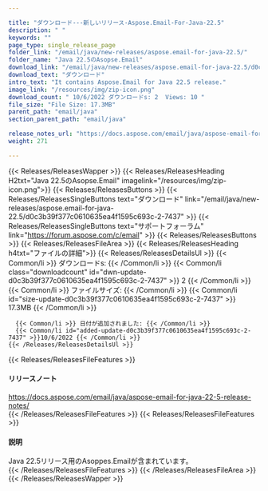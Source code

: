 ```yaml
---

title: "ダウンロード---新しいリリース-Aspose.Email-For-Java-22.5"
description: " "
keywords: ""
page_type: single_release_page
folder_link: "/email/java/new-releases/aspose.email-for-java-22.5/"
folder_name: "Java 22.5のAsopse.Email"
download_link: "/email/java/new-releases/aspose.email-for-java-22.5/d0c3b39f377c0610635ea4f1595c693c-2-7437"
download_text: "ダウンロード"
intro_text: "It contains Aspose.Email for Java 22.5 release."
image_link: "/resources/img/zip-icon.png"
download_count: " 10/6/2022 ダウンロードs: 2  Views: 10 "
file_size: "File Size: 17.3MB"
parent_path: "email/java"
section_parent_path: "email/java"

release_notes_url: "https://docs.aspose.com/email/java/aspose-email-for-java-22-5-release-notes/"
weight: 271

---
```


{{< Releases/ReleasesWapper >}}
  {{< Releases/ReleasesHeading H2txt="Java 22.5のAsopse.Email" imagelink="/resources/img/zip-icon.png">}}
  {{< Releases/ReleasesButtons >}}
    {{< Releases/ReleasesSingleButtons text="ダウンロード" link="/email/java/new-releases/aspose.email-for-java-22.5/d0c3b39f377c0610635ea4f1595c693c-2-7437" >}}
    {{< Releases/ReleasesSingleButtons text="サポートフォーラム" link="https://forum.aspose.com/c/email" >}}
  {{< Releases/ReleasesButtons >}}
  {{< Releases/ReleasesFileArea >}}
    {{< Releases/ReleasesHeading h4txt="ファイルの詳細">}}
    {{< Releases/ReleasesDetailsUl >}}
      {{< Common/li >}} ダウンロードs: {{< /Common/li >}}
      {{< Common/li class="downloadcount" id="dwn-update-d0c3b39f377c0610635ea4f1595c693c-2-7437" >}} 2 {{< /Common/li >}}
      {{< Common/li >}} ファイルサイズ: {{< /Common/li >}}
      {{< Common/li id="size-update-d0c3b39f377c0610635ea4f1595c693c-2-7437" >}} 17.3MB {{< /Common/li >}}

      {{< Common/li >}} 日付が追加されました: {{< /Common/li >}}
      {{< Common/li id="added-update-d0c3b39f377c0610635ea4f1595c693c-2-7437" >}}10/6/2022 {{< /Common/li >}}
    {{< /Releases/ReleasesDetailsUl >}}

  {{< Releases/ReleasesFileFeatures >}}
      <h4>リリースノート</h4><div><a href='https://docs.aspose.com/email/java/aspose-email-for-java-22-5-release-notes/'>https://docs.aspose.com/email/java/aspose-email-for-java-22-5-release-notes/</a></div>
  {{< /Releases/ReleasesFileFeatures >}}
  {{< Releases/ReleasesFileFeatures >}}
      <h4>説明</h4><div class="HTMLDescription">Java 22.5リリース用のAsoppes.Emailが含まれています。</div>
  {{< /Releases/ReleasesFileFeatures >}}
 {{< /Releases/ReleasesFileArea >}}
{{< /Releases/ReleasesWapper >}}


